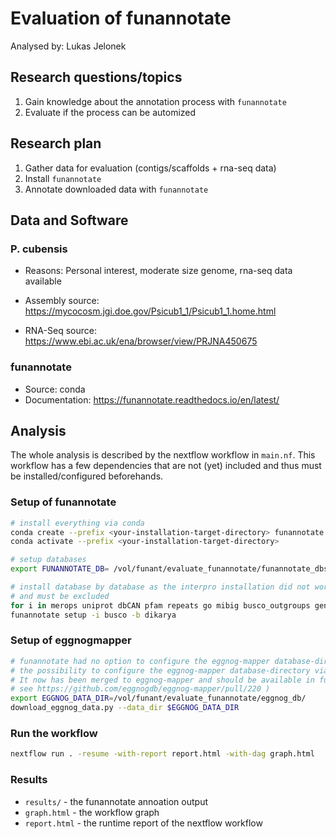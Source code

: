 # Evaluation of funannotate

Analysed by: Lukas Jelonek

## Research questions/topics

1. Gain knowledge about the annotation process with `funannotate`
2. Evaluate if the process can be automized


## Research plan

1. Gather data for evaluation (contigs/scaffolds + rna-seq data)
2. Install `funannotate`
3. Annotate downloaded data with `funannotate`

## Data and Software

### P. cubensis

* Reasons: Personal interest, moderate size genome, rna-seq data available

* Assembly source: https://mycocosm.jgi.doe.gov/Psicub1_1/Psicub1_1.home.html
* RNA-Seq source: https://www.ebi.ac.uk/ena/browser/view/PRJNA450675

### funannotate

* Source: conda
* Documentation: https://funannotate.readthedocs.io/en/latest/

## Analysis

The whole analysis is described by the nextflow workflow in `main.nf`. This
workflow has a few dependencies that are not (yet) included and thus must be
installed/configured beforehands.

### Setup of funannotate

```bash
# install everything via conda
conda create --prefix <your-installation-target-directory> funannotate
conda activate --prefix <your-installation-target-directory>

# setup databases
export FUNANNOTATE_DB= /vol/funant/evaluate_funannotate/funannotate_dbs/

# install database by database as the interpro installation did not work
# and must be excluded
for i in merops uniprot dbCAN pfam repeats go mibig busco_outgroups gene2product; do funannotate setup -w -i $i; done
funannotate setup -i busco -b dikarya
```

### Setup of eggnogmapper

```bash
# funannotate had no option to configure the eggnog-mapper database-directory. I added 
# the possibility to configure the eggnog-mapper database-directory via an env-variable.
# It now has been merged to eggnog-mapper and should be available in future releases (
# see https://github.com/eggnogdb/eggnog-mapper/pull/220 )
export EGGNOG_DATA_DIR=/vol/funant/evaluate_funannotate/eggnog_db/
download_eggnog_data.py --data_dir $EGGNOG_DATA_DIR 
```

### Run the workflow

```bash
nextflow run . -resume -with-report report.html -with-dag graph.html
```

### Results

* `results/` - the funannotate annoation output
* `graph.html` - the workflow graph
* `report.html` - the runtime report of the nextflow workflow
